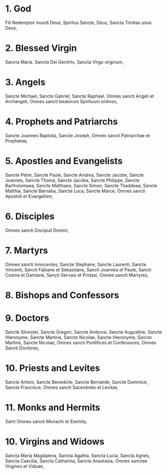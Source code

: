 # 1. God

Fili Redemptor mundi Deus,
Spiritus Sancte, Deus,
Sancta Trinitas unus Deus,

# 2. Blessed Virgin

Sancta Maria.
Sancta Dei Genitrtx,
Sancta Virgo virginum,

# 3. Angels

Sancte Michael,
Sancte Gabriel,
Sancte Raphael,
Omnes sancti Angeli et Archangeli,
Omnes sancti beatorum Spirituum ordines,

# 4. Prophets and Patriarchs

Sancte Joannes Baptista,
Sancte Joseph,
Omnes sancti Patriarchae et Prophetae,

# 5. Apostles and Evangelists

Sancte Petre,
Sancte Paule,
Sancte Andrea,
Sancte Jacobe,
Sancte Joannes,
Sancte Thoma,
Sancte Jacobe,
Sancte Philippe,
Sancte Bartholomaea,
Sancte Matthaea,
Sancte Simon,
Sancte Thaddaea,
Sancte Matthia,
Sancte Barnaba,
Sancte Luca,
Sancte Marce,
Omnes sancti Apostoli et Evangelism,

# 6. Disciples

Omnes sancti Discipuli Domini,

# 7. Martyrs

Omnes sancti Innocentes,
Sancte Stephane,
Sancte Laurenti,
Sancte Vincenti,
Sancti Fabiane et Sebastiane,
Sancti Joannes et Paule,
Sancti Cosma et Damiane,
Sancti Gervasi et Protasi,
Omnes sancti Martyres,

# 8. Bishops and Confessors

# 9. Doctors

Sancte Silvester,
Sancte Gregori,
Sancte Ambrosi,
Sancte Augustine,
Sancte Hieronyme,
Sancte Martine,
Sancte Nicolae,
Sancte Hieronyme,
Sancte Martine,
Sancte Nicolae,
Omnes sancti Pontifices et Confessores,
Omnes Sancti Doctores,

# 10. Priests and Levites

Sancte Antoni,
Sancte Benedicte,
Sancte Bernarde,
Sancte Dominice,
Sancte Francisce,
Omnes sancti Sacerdotes et Levitae,

# 11. Monks and Hermits

Saint Omnes sancti Monachi et Eremita,

# 10. Virgins and Widows

Sancta Maria Magdalena,
Sancta Agatha,
Sancta Lucia,
Sancta Agnes,
Sancta Caecilia,
Sancta Catharina,
Sancta Anastasia,
Omnes sanctae Virgines et Viduae,
